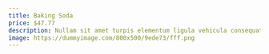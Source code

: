 ```yaml
---
title: Baking Soda
price: $47.77
description: Nullam sit amet turpis elementum ligula vehicula consequat. Morbi a ipsum. Integer a nibh.
image: https://dummyimage.com/800x500/9ede73/fff.png
---
```

